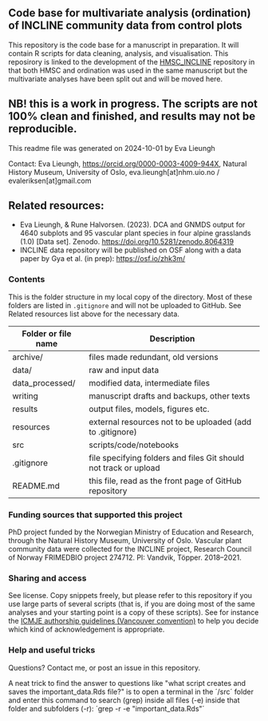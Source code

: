 ## Code base for multivariate analysis (ordination) of INCLINE community data from control plots

This repository is the code base for a manuscript in preparation. It will contain R scripts for data cleaning, analysis, and visualisation. This reposirory is linked to the development of the [HMSC_INCLINE](https://github.com/evalieungh/hmsc_incline) repository in that both HMSC and ordination was used in the same manuscript but the multivariate analyses have been split out and will be moved here.

## NB! this is a work in progress. The scripts are not 100% clean and finished, and results may not be reproducible. 

This readme file was generated on 2024-10-01 by Eva Lieungh

Contact:
Eva Lieungh,
https://orcid.org/0000-0003-4009-944X,
Natural History Museum, University of Oslo,
eva.lieungh[at]nhm.uio.no /
evaleriksen[at]gmail.com

## Related resources:

- Eva Lieungh, & Rune Halvorsen. (2023). DCA and GNMDS output for 4640 subplots and 95 vascular plant species in four alpine grasslands (1.0) [Data set]. Zenodo. <https://doi.org/10.5281/zenodo.8064319>
- INCLINE data repository will be published on OSF along with a data paper by Gya et al. (in prep): https://osf.io/zhk3m/ 

### Contents

This is the folder structure in my local copy of the directory. Most of these folders are listed in `.gitignore` and will not be uploaded to GitHub. See Related resources list above for the necessary data.

| Folder or file name | Description |
| ------------------- | ----------- |
| archive/ | files made redundant, old versions | 
| data/ | raw and input data |
| data_processed/ | modified data, intermediate files |
| writing | manuscript drafts and backups, other texts |
| results | output files, models, figures etc. |
| resources | external resources not to be uploaded (add to .gitignore) |
| src   | scripts/code/notebooks  |
| .gitignore | file specifying folders and files Git should not track or upload |
| README.md | this file, read as the front page of GitHub repository |

### Funding sources that supported this project

PhD project funded by the Norwegian Ministry of Education and Research, through the Natural History Museum, University of Oslo. Vascular plant community data were collected for the INCLINE project, Research Council of Norway FRIMEDBIO project 274712. PI: Vandvik, Töpper. 2018–2021. 

### Sharing and access

See license. Copy snippets freely, but please refer to this repository if you use large parts of several scripts (that is, if you are doing most of the same analyses and your starting point is a copy of these scripts). See for instance the [ICMJE authorship guidelines (Vancouver convention)](https://www.icmje.org/recommendations/browse/roles-and-responsibilities/defining-the-role-of-authors-and-contributors.html) to help you decide which kind of acknowledgement is appropriate. 

### Help and useful tricks

Questions? Contact me, or post an issue in this repository. 

A neat trick to find the answer to questions like "what script creates and saves the important_data.Rds file?" is to open a terminal in the ´/src´ folder and enter this command to search (grep) inside all files (-e) inside that folder and subfolders (-r): ´grep -r -e "important_data.Rds"´
